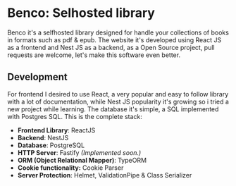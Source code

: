 # Benco: Selhosted library

Benco it's a selfhosted library designed for handle your collections of books in formats such as pdf & epub. The website it's developed using React JS as a frontend and Nest JS as a backend, as a Open Source project, pull requests are welcome, let's make this software even better.

## Development

For frontend I desired to use React, a very popular and easy to follow library with a lot of documentation, while Nest JS popularity it's growing so i tried a new project while learning. The database it's simple, a SQL implemented with Postgres SQL. This is the complete stack:

- **Frontend Library**: ReactJS
- **Backend**: NestJS
- **Database**: PostgreSQL
- **HTTP Server**: Fastify _(Implemented soon.)_
- **ORM (Object Relational Mapper)**: TypeORM
- **Cookie functionality:** Cookie Parser
- **Server Protection**: Helmet, ValidationPipe & Class Serializer
